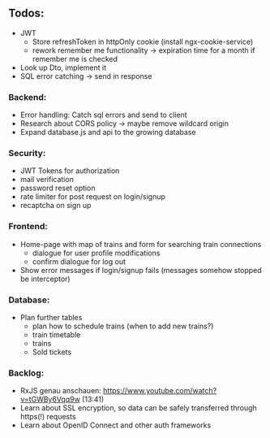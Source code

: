 ## Todos:
- JWT
    - Store refreshToken in httpOnly cookie (install ngx-cookie-service)
    - rework remember me functionality -> expiration time for a month if remember me is checked
- Look up Dto, implement it
- SQL error catching -> send in response

### Backend:
- Error handling: Catch sql errors and send to client
- Research about CORS policy -> maybe remove wildcard origin
- Expand database.js and api to the growing database

### Security:
- JWT Tokens for authorization
- mail verification
- password reset option
- rate limiter for post request on login/signup
- recaptcha on sign up

### Frontend:
- Home-page with map of trains and form for searching train connections
    - dialogue for user profile modifications
    - confirm dialogue for log out
- Show error messages if login/signup fails (messages somehow stopped be interceptor)

### Database:
- Plan further tables
    - plan how to schedule trains (when to add new trains?)
    - train timetable
    - trains 
    - Sold tickets


### Backlog:
- RxJS genau anschauen: https://www.youtube.com/watch?v=tGWBy6Vqq9w (13:41)
- Learn about SSL encryption, so data can be safely transferred through https(!) requests
- Learn about OpenID Connect and other auth frameworks
